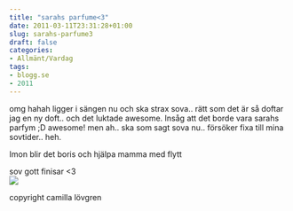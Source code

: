 ```yaml
---
title: "sarahs parfume<3"
date: 2011-03-11T23:31:28+01:00
slug: sarahs-parfume3
draft: false
categories:
- Allmänt/Vardag
tags:
- blogg.se
- 2011
---
```

omg hahah ligger i sängen nu och ska strax sova.. rätt som det är så doftar jag en ny doft.. och det luktade awesome. Insåg att det borde vara sarahs parfym ;D awesome! men ah.. ska som sagt sova nu.. försöker fixa till mina sovtider.. heh.  
  
Imon blir det boris och hjälpa mamma med flytt  
  
sov gott finisar <3  
![](/assets/images/blogg.se/dsc_3013_137108626.jpg)  
  
copyright camilla lövgren